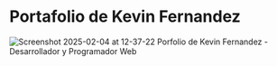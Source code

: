 # Portafolio de Kevin Fernandez

![Screenshot 2025-02-04 at 12-37-22 Porfolio de Kevin Fernandez - Desarrollador y Programador Web](https://github.com/user-attachments/assets/402f376b-49cf-4d86-9d1a-0c0b0b7c2309)
